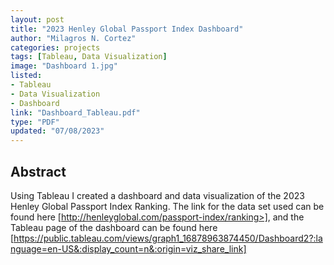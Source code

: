 ```yaml
---
layout: post
title: "2023 Henley Global Passport Index Dashboard"
author: "Milagros N. Cortez"
categories: projects
tags: [Tableau, Data Visualization]
image: "Dashboard 1.jpg"
listed:
- Tableau
- Data Visualization
- Dashboard
link: "Dashboard_Tableau.pdf"
type: "PDF"
updated: "07/08/2023"
---
```

## Abstract

Using Tableau I created a dashboard and data visualization of the 2023 Henley Global Passport Index Ranking. The link for the data set used can be found here [http://henleyglobal.com/passport-index/ranking>], and the Tableau page of the dashboard can be found here [https://public.tableau.com/views/graph1_16878963874450/Dashboard2?:language=en-US&:display_count=n&:origin=viz_share_link]
